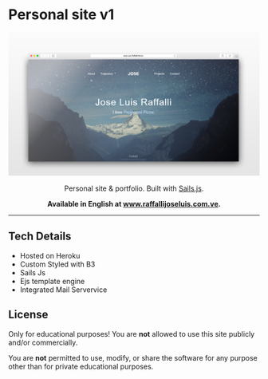 # Personal site v1

<p align="center">
  <a href="https://www.raffallijoseluis.co.ve">
    <img
      src="assets/images/Photos/RaffalliJoseluis.png"
      alt="Jose Luis Raffalli"
      title="Jose Luis"
    />
  </a>
</p>


<p align="center">
  Personal site & portfolio. Built with <a href="https://www.https://sailsjs.com/">Sails.js</a>.
</p>

<p align="center">
  <strong>
    Available in English at <a href="https://www.raffallijoseluis.com.ve">www.raffallijoseluis.com.ve</a>.
  </strong>
</p>

---

## Tech Details

- Hosted on Heroku
- Custom Styled with B3
- Sails Js 
- Ejs template engine
- Integrated Mail Servervice

## License

Only for educational purposes! You are **not** allowed to use this site publicly and/or commercially.

You are **not** permitted to use, modify, or share the software for any purpose other than for private educational purposes.

